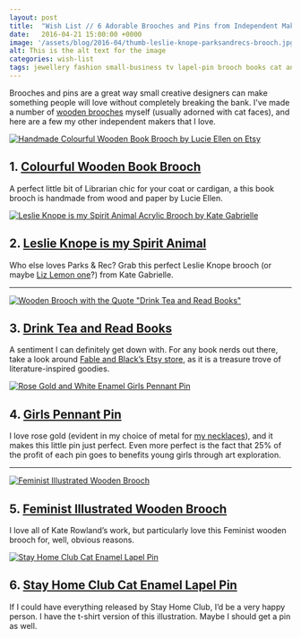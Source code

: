 ```yaml
---
layout: post
title:  "Wish List // 6 Adorable Brooches and Pins from Independent Makers"
date:   2016-04-21 15:00:00 +0000
image: '/assets/blog/2016-04/thumb-leslie-knope-parksandrecs-brooch.jpg'
alt: This is the alt text for the image
categories: wish-list
tags: jewellery fashion small-business tv lapel-pin brooch books cat animals
---
```


<p class="intro">Brooches and pins are a great way small creative designers can make something people will love without completely breaking the bank. I've made a number of <a href="/tag/brooch/" title="Wooden Brooches by A Rose Cast">wooden brooches</a> myself (usually adorned with cat faces), and here are a few my other independent makers that I love.</a></p>

<div class="row">
	<div class="col-md-6">
		<a href="https://www.etsy.com/listing/61584138/book-brooch-available-in-8-different" title="Handmade Colourful Wooden Book Brooch by Lucie Ellen on Etsy"><img src="/assets/blog/2016-04/open-book-wooden-brooch.jpg" alt="Handmade Colourful Wooden Book Brooch by Lucie Ellen on Etsy" title="Handmade Colourful Wooden Book Brooch by Lucie Ellen on Etsy"></a>
		<h2>1. <a href="https://www.etsy.com/listing/61584138/book-brooch-available-in-8-different" title="Handmade Colourful Wooden Book Brooch by Lucie Ellen on Etsy">Colourful Wooden Book Brooch</a></h2>
		<p>A perfect little bit of Librarian chic for your coat or cardigan, a this book brooch is handmade from wood and paper by Lucie Ellen.</p>
	</div>
	<div class="col-md-6">
		<a href="http://shopkategabrielle.com/collections/brooches/products/leslie-knope-brooch-1" title="Leslie Knope is my Spirit Animal Acrylic Brooch by Kate Gabrielle"><img src="/assets/blog/2016-04/leslie-knope-parksandrecs-brooch.jpg" alt="Leslie Knope is my Spirit Animal Acrylic Brooch by Kate Gabrielle" title="Leslie Knope is my Spirit Animal Acrylic Brooch by Kate Gabrielle"></a>
		<h2>2. <a href="http://shopkategabrielle.com/collections/brooches/products/leslie-knope-brooch-1" title="Leslie Knope is my Spirit Animal Acrylic Brooch by Kate Gabrielle">Leslie Knope is my Spirit Animal</a></h2>
		<p>Who else loves Parks &amp; Rec? Grab this perfect Leslie Knope brooch (or maybe <a href="https://shopkategabrielle.com/products/liz-lemon-brooch-1" title="Liz Lemon is my Spirit Animal Acrylic Brooch by Kate Gabrielle">Liz Lemon one</a>?) from Kate Gabrielle.</p>
	</div>
</div>

* * *

<div class="row">
	<div class="col-md-6">
		<a href="https://www.etsy.com/listing/201633708/tea-and-books-wooden-brooch-pin-badge" title="Wooden Brooch with the Quote &quot;Drink Tea and Read Books&quot; by Fable and Black"><img src="/assets/blog/2016-04/drink-tea-read-books-wooden-brooch.jpg" alt="Wooden Brooch with the Quote &quot;Drink Tea and Read Books&quot;" title="Wooden Brooch with the Quote &quot;Drink Tea and Read Books&quot; by Fable and Black"></a>
		<h2>3. <a href="https://www.etsy.com/listing/201633708/tea-and-books-wooden-brooch-pin-badge" title="Wooden Brooch with the Quote &quot;Drink Tea and Read Books&quot; by Fable and Black">Drink Tea and Read Books</a></h2>
		<p>A sentiment I can definitely get down with. For any book nerds out there, take a look around <a href="https://www.etsy.com/shop/fableandblack" title="Fable and Black’s Etsy Store">Fable and Black’s Etsy store</a>, as it is a treasure trove of literature-inspired goodies.</p>
	</div>
	<div class="col-md-6">
		<a href="http://shoptuesday.com/collections/pins/products/girls-pennant-pin" title="Rose Gold and White Enamel Girls Pennant Pin by Tuesday Bassen"><img src="/assets/blog/2016-04/rose-gold-girls-pin.jpg" alt="Rose Gold and White Enamel Girls Pennant Pin" title="Rose Gold and White Enamel Girls Pennant Pin by Tuesday Bassen"></a>
		<h2>4. <a href="http://shoptuesday.com/collections/pins/products/girls-pennant-pin">Girls Pennant Pin</a></h2>
		<p>I love rose gold (evident in my choice of metal for <a href="/tag/jewellery/" title="Rose Gold Necklaces by A Rose Cast">my necklaces</a>), and it makes this little pin just perfect. Even more perfect is the fact that 25&#37; of the profit of each pin goes to benefits young girls through art exploration.</p>
	</div>
</div>

* * *

<div class="row">
	<div class="col-md-6">
		<a href="http://www.notonthehighstreet.com/katerowlandillustration/product/feminist-illustrated-wooden-brooch" title="Feminist Illustrated Wooden Brooch by Kate Rowland"><img src="/assets/blog/2016-04/feminist-heart-star-wooden-brooch.jpg" alt="Feminist Illustrated Wooden Brooch" title="Feminist Illustrated Wooden Brooch by Kate Rowland"></a>
		<h2>5. <a href="http://www.notonthehighstreet.com/katerowlandillustration/product/feminist-illustrated-wooden-brooch" title="Feminist Illustrated Wooden Brooch by Kate Rowland">Feminist Illustrated Wooden Brooch</a></h2>
		<p>I love all of Kate Rowland’s work, but particularly love this Feminist wooden brooch for, well, obvious reasons.</p>
	</div>
	<div class="col-md-6">
		<a href="https://hannahzakari.co.uk/collections/accessories/products/stay-home-club-lapel-pin" title="Stay Home Club Cat Enamel Lapel Pin"><img src="/assets/blog/2016-04/stay-home-club-cat-lapel-pin.jpg" alt="Stay Home Club Cat Enamel Lapel Pin" title="Stay Home Club Cat Enamel Lapel Pin"></a>
		<h2>6. <a href="https://hannahzakari.co.uk/collections/accessories/products/stay-home-club-lapel-pin" title="Stay Home Club Cat Enamel Lapel Pin">Stay Home Club Cat Enamel Lapel Pin</a></h2>
		<p>If I could have everything released by  Stay Home Club, I’d be a very happy person. I have the t-shirt version of this illustration. Maybe I should get a pin as well.</p>
	</div>
</div>
